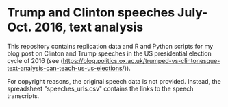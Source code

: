 # Trump and Clinton speeches July-Oct. 2016, text analysis

This repository contains replication data and R and Python scripts for my blog post on Clinton and Trump speeches in the US presidential election cycle of 2016 (see (https://blog.politics.ox.ac.uk/trumped-vs-clintonesque-text-analysis-can-teach-us-us-elections/)). 

For copyright reasons, the original speech data is not provided. Instead, the spreadsheet "speeches_urls.csv" contains the links to the speech transcripts. 
